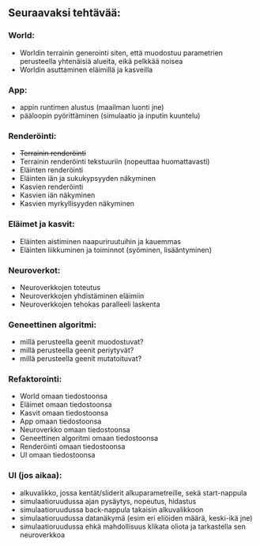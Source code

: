 ## Seuraavaksi tehtävää:

### World:
- Worldin terrainin generointi siten, että muodostuu parametrien perusteella yhtenäisiä alueita, eikä pelkkää noisea
- Worldin asuttaminen eläimillä ja kasveilla

### App:
- appin runtimen alustus (maailman luonti jne)
- pääloopin pyörittäminen (simulaatio ja inputin kuuntelu)

### Renderöinti:
- ~~Terrainin renderöinti~~
- Terrainin renderöinti tekstuuriin (nopeuttaa huomattavasti)
- Eläinten renderöinti
- Eläinten iän ja sukukypsyyden näkyminen
- Kasvien renderöinti
- Kasvien iän näkyminen
- Kasvien myrkyllisyyden näkyminen

### Eläimet ja kasvit:
- Eläinten aistiminen naapuriruutuihin ja kauemmas
- Eläinten liikkuminen ja toiminnot (syöminen, lisääntyminen)

### Neuroverkot:
- Neuroverkkojen toteutus
- Neuroverkkojen yhdistäminen eläimiin
- Neuroverkkojen tehokas paralleeli laskenta

### Geneettinen algoritmi:
- millä perusteella geenit muodostuvat?
- millä perusteella geenit periytyvät?
- millä perusteella geenit mutatoituvat?

### Refaktorointi:
- World omaan tiedostoonsa
- Eläimet omaan tiedostoonsa
- Kasvit omaan tiedostoonsa
- App omaan tiedostoonsa
- Neuroverkko omaan tiedostoonsa
- Geneettinen algoritmi omaan tiedostoonsa
- Renderöinti omaan tiedostoonsa
- UI omaan tiedostoonsa

### UI (jos aikaa):
- alkuvalikko, jossa kentät/sliderit alkuparametreille, sekä start-nappula
- simulaatioruudussa ajan pysäytys, nopeutus, hidastus
- simulaatioruudussa back-nappula takaisin alkuvalikkoon
- simulaatioruudussa datanäkymä (esim eri eliöiden määrä, keski-ikä jne)
- simulaatioruudussa ehkä mahdollisuus klikata oliota ja tarkastella sen neuroverkkoa
